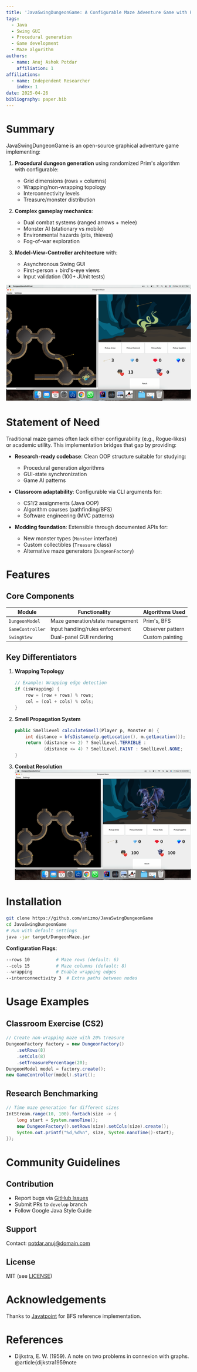```yaml
---
title: 'JavaSwingDungeonGame: A Configurable Maze Adventure Game with Procedural Generation and Combat Mechanics'
tags:
  - Java
  - Swing GUI
  - Procedural generation
  - Game development
  - Maze algorithm
authors:
  - name: Anuj Ashok Potdar
    affiliation: 1
affiliations:
  - name: Independent Researcher
    index: 1
date: 2025-04-26
bibliography: paper.bib
---
```


# Summary

JavaSwingDungeonGame is an open-source graphical adventure game implementing:

1. **Procedural dungeon generation** using randomized Prim's algorithm with configurable:
   - Grid dimensions (rows × columns)
   - Wrapping/non-wrapping topology
   - Interconnectivity levels
   - Treasure/monster distribution

2. **Complex gameplay mechanics**:
   - Dual combat systems (ranged arrows + melee)
   - Monster AI (stationary vs mobile)
   - Environmental hazards (pits, thieves)
   - Fog-of-war exploration

3. **Model-View-Controller architecture** with:
   - Asynchronous Swing GUI
   - First-person + bird's-eye views
   - Input validation (100+ JUnit tests)

![Gameplay Demo](https://github.com/anizmo/DisplayOnly/blob/main/screens/6.%20Scroll.png?raw=true)

# Statement of Need

Traditional maze games often lack either configurability (e.g., Rogue-likes) or academic utility. This implementation bridges that gap by providing:

- **Research-ready codebase**: Clean OOP structure suitable for studying:
  - Procedural generation algorithms
  - GUI-state synchronization
  - Game AI patterns

- **Classroom adaptability**: Configurable via CLI arguments for:
  - CS1/2 assignments (Java OOP)
  - Algorithm courses (pathfinding/BFS)
  - Software engineering (MVC patterns)

- **Modding foundation**: Extensible through documented APIs for:
  - New monster types (`Monster` interface)
  - Custom collectibles (`Treasure` class)
  - Alternative maze generators (`DungeonFactory`)

# Features

## Core Components

| Module          | Functionality                          | Algorithms Used          |
|-----------------|----------------------------------------|--------------------------|
| `DungeonModel`  | Maze generation/state management       | Prim's, BFS              |
| `GameController`| Input handling/rules enforcement       | Observer pattern         |
| `SwingView`     | Dual-panel GUI rendering               | Custom painting          |

## Key Differentiators

1. **Wrapping Topology**  
   ```java
   // Example: Wrapping edge detection
   if (isWrapping) {
       row = (row + rows) % rows;
       col = (col + cols) % cols;
   }
   ```

2. **Smell Propagation System**
   ```java
   public SmellLevel calculateSmell(Player p, Monster m) {
       int distance = bfsDistance(p.getLocation(), m.getLocation());
       return (distance <= 2) ? SmellLevel.TERRIBLE : 
              (distance <= 4) ? SmellLevel.FAINT : SmellLevel.NONE;
   }
   ```

3. **Combat Resolution**  
   ![Combat Flowchart](https://github.com/anizmo/DisplayOnly/blob/main/screens/12.%20PlayerHandToHandBattle.png?raw=true)

# Installation

```bash
git clone https://github.com/anizmo/JavaSwingDungeonGame
cd JavaSwingDungeonGame
# Run with default settings
java -jar target/DungeonMaze.jar
```

**Configuration Flags**:
```bash
--rows 10          # Maze rows (default: 6)
--cols 15          # Maze columns (default: 8)
--wrapping         # Enable wrapping edges
--interconnectivity 3  # Extra paths between nodes
```

# Usage Examples

## Classroom Exercise (CS2)
```java
// Create non-wrapping maze with 20% treasure
DungeonFactory factory = new DungeonFactory()
    .setRows(8)
    .setCols(8)
    .setTreasurePercentage(20);
DungeonModel model = factory.create();
new GameController(model).start();
```

## Research Benchmarking
```java
// Time maze generation for different sizes
IntStream.range(10, 100).forEach(size -> {
    long start = System.nanoTime();
    new DungeonFactory().setRows(size).setCols(size).create();
    System.out.printf("%d,%d%n", size, System.nanoTime()-start);
});
```

# Community Guidelines

## Contribution
- Report bugs via [GitHub Issues](https://github.com/anizmo/JavaSwingDungeonGame/issues)
- Submit PRs to `develop` branch
- Follow Google Java Style Guide

## Support
Contact: [potdar.anuj@domain.com](mailto:potdar.anuj@gmail.com)

## License
MIT (see [LICENSE](https://github.com/anizmo/JavaSwingDungeonGame/blob/main/LICENSE))

# Acknowledgements
Thanks to [Javatpoint](https://www.javatpoint.com/) for BFS reference implementation.

# References
- Dijkstra, E. W. (1959). A note on two problems in connexion with graphs. @article{dijkstra1959note
